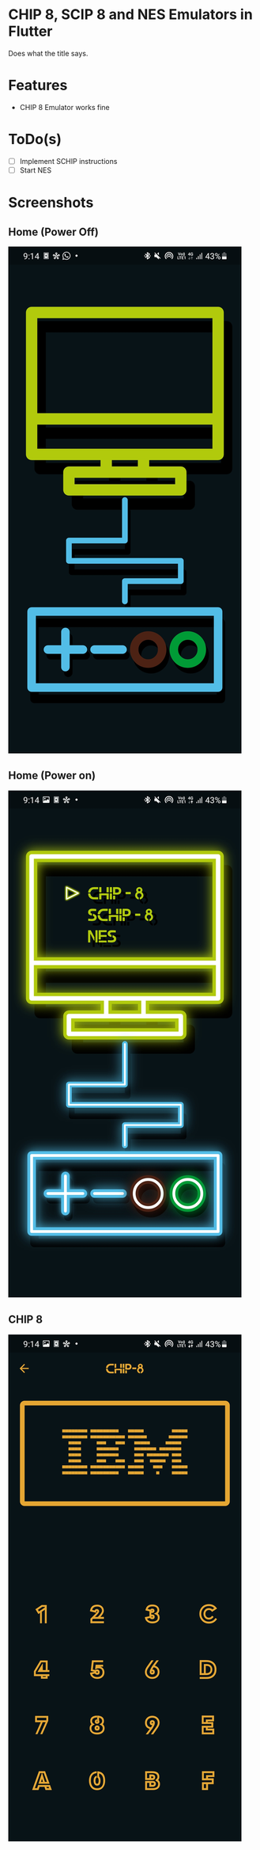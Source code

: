 # CHIP 8, SCIP 8 and NES Emulators in Flutter
Does what the title says.

# Features
- CHIP 8 Emulator works fine

# ToDo(s)
- [ ] Implement SCHIP instructions
- [ ] Start NES

# Screenshots
## Home (Power Off)
![Home Power Off](/screenshots/Screenshot_20220124-211403.jpg)
## Home (Power on)
![Home Power On](/screenshots/Screenshot_20220124-211409.jpg)

## CHIP 8 
![Chip 8](/screenshots/Screenshot_20220124-211426.jpg)
